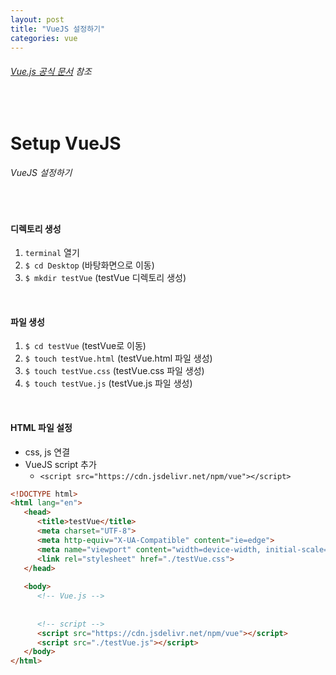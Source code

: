 ```yaml
---
layout: post
title: "VueJS 설정하기"
categories: vue
---
```


###### [Vue.js 공식 문서](https://kr.vuejs.org/) 참조

<br>

# Setup VueJS

###### VueJS 설정하기

<br>

#### 디렉토리 생성

1. `terminal` 열기
2. `$ cd Desktop` (바탕화면으로 이동)
3. `$ mkdir testVue` (testVue 디렉토리 생성)

<br>

#### 파일 생성

1. `$ cd testVue` (testVue로 이동)
2. `$ touch testVue.html` (testVue.html 파일 생성)
3. `$ touch testVue.css` (testVue.css 파일 생성)
4. `$ touch testVue.js` (testVue.js 파일 생성)

<br>

#### HTML 파일 설정

- css, js 연결
- VueJS script 추가
  - `<script src="https://cdn.jsdelivr.net/npm/vue"></script>`

```html
<!DOCTYPE html>
<html lang="en">
   <head>
      <title>testVue</title>
      <meta charset="UTF-8">
      <meta http-equiv="X-UA-Compatible" content="ie=edge">
      <meta name="viewport" content="width=device-width, initial-scale=1.0">
      <link rel="stylesheet" href="./testVue.css">
   </head>
   
   <body>
      <!-- Vue.js -->
      
      
      <!-- script -->
      <script src="https://cdn.jsdelivr.net/npm/vue"></script>
      <script src="./testVue.js"></script>
   </body>
</html>
```

<br>